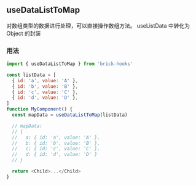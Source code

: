 ## useDataListToMap

对数组类型的数据进行处理，可以直接操作数组方法。 useListData 中转化为 Object 的封装

### 用法

```javascript
import { useDataListToMap } from 'brick-hooks'

const listData = [
  { id: 'a', value: 'A' },
  { id: 'b', value: 'B' },
  { id: 'c', value: 'C' },
  { id: 'd', value: 'D' },
]
function MyComponent() {
  const mapData = useDataListToMap(listData)

  // mapData:
  // {
  //   a: { id: 'a', value: 'A' },
  //   b: { id: 'b', value: 'B' },
  //   c: { id: 'c', value: 'C' },
  //   d: { id: 'd', value: 'D' }
  // }

  return <Child>...</Child>
}
```
